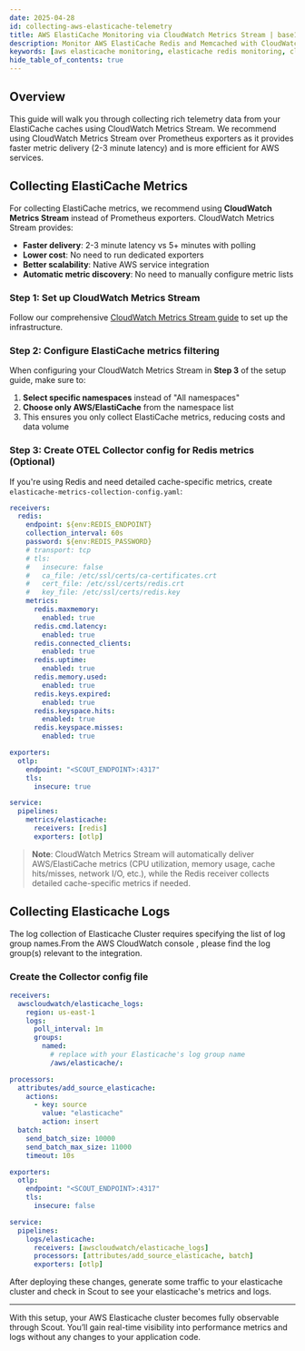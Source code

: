 ```yaml
---
date: 2025-04-28
id: collecting-aws-elasticache-telemetry
title: AWS ElastiCache Monitoring via CloudWatch Metrics Stream | base14 Scout
description: Monitor AWS ElastiCache Redis and Memcached with CloudWatch Metrics Stream and OpenTelemetry. Collect cache metrics, performance data, and logs using Scout.
keywords: [aws elasticache monitoring, elasticache redis monitoring, cloudwatch metrics stream, aws cache monitoring, elasticache observability]
hide_table_of_contents: true
---
```


## Overview

This guide will walk you through collecting rich telemetry data from your
ElastiCache caches using CloudWatch Metrics Stream. We recommend using CloudWatch
Metrics Stream over Prometheus exporters as it provides faster metric delivery
(2-3 minute latency) and is more efficient for AWS services.

## Collecting ElastiCache Metrics

For collecting ElastiCache metrics, we recommend using **CloudWatch Metrics Stream** instead of Prometheus exporters. CloudWatch Metrics Stream provides:

- **Faster delivery**: 2-3 minute latency vs 5+ minutes with polling
- **Lower cost**: No need to run dedicated exporters
- **Better scalability**: Native AWS service integration
- **Automatic metric discovery**: No need to manually configure metric lists

### Step 1: Set up CloudWatch Metrics Stream

Follow our comprehensive [CloudWatch Metrics Stream guide](cloudwatch-metrics-stream.md) to set up the infrastructure.

### Step 2: Configure ElastiCache metrics filtering

When configuring your CloudWatch Metrics Stream in **Step 3** of the setup guide, make sure to:

1. **Select specific namespaces** instead of "All namespaces"
2. **Choose only AWS/ElastiCache** from the namespace list
3. This ensures you only collect ElastiCache metrics, reducing costs and data volume

### Step 3: Create OTEL Collector config for Redis metrics (Optional)

If you're using Redis and need detailed cache-specific metrics, create `elasticache-metrics-collection-config.yaml`:

```yaml
receivers:
  redis:
    endpoint: ${env:REDIS_ENDPOINT}
    collection_interval: 60s
    password: ${env:REDIS_PASSWORD}
    # transport: tcp
    # tls:
    #   insecure: false
    #   ca_file: /etc/ssl/certs/ca-certificates.crt
    #   cert_file: /etc/ssl/certs/redis.crt
    #   key_file: /etc/ssl/certs/redis.key
    metrics:
      redis.maxmemory:
        enabled: true
      redis.cmd.latency:
        enabled: true
      redis.connected_clients:
        enabled: true
      redis.uptime:
        enabled: true
      redis.memory.used:
        enabled: true
      redis.keys.expired:
        enabled: true
      redis.keyspace.hits:
        enabled: true
      redis.keyspace.misses:
        enabled: true

exporters:
  otlp:
    endpoint: "<SCOUT_ENDPOINT>:4317"
    tls:
      insecure: true

service:
  pipelines:
    metrics/elasticache:
      receivers: [redis]
      exporters: [otlp]
```

> **Note**: CloudWatch Metrics Stream will automatically deliver AWS/ElastiCache metrics (CPU utilization, memory usage, cache hits/misses, network I/O, etc.), while the Redis receiver collects detailed cache-specific metrics if needed.

## Collecting Elasticache Logs

The log collection of Elasticache Cluster requires specifying
the list of log group names.From the AWS CloudWatch console
, please find the log group(s) relevant to the integration.

### Create the Collector config file

```yaml
receivers:
  awscloudwatch/elasticache_logs:
    region: us-east-1
    logs:
      poll_interval: 1m
      groups:
        named:
          # replace with your Elasticache's log group name
          /aws/elasticache/:

processors:
  attributes/add_source_elasticache:
    actions:
      - key: source
        value: "elasticache"
        action: insert
  batch:
    send_batch_size: 10000
    send_batch_max_size: 11000
    timeout: 10s

exporters:
  otlp:
    endpoint: "<SCOUT_ENDPOINT>:4317"
    tls:
      insecure: false

service:
  pipelines:
    logs/elasticache:
      receivers: [awscloudwatch/elasticache_logs]
      processors: [attributes/add_source_elasticache, batch]
      exporters: [otlp]
```

After deploying these changes, generate some traffic to your elasticache cluster
and check in Scout to see your elasticache's metrics and logs.

---

With this setup, your AWS Elasticache cluster becomes fully observable through Scout.
You’ll gain real-time visibility into performance metrics and logs without
any changes to your application code.
